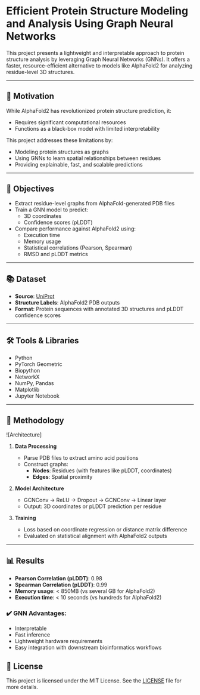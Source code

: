 # Efficient Protein Structure Modeling and Analysis Using Graph Neural Networks

This project presents a lightweight and interpretable approach to protein structure analysis by leveraging Graph Neural Networks (GNNs). It offers a faster, resource-efficient alternative to models like AlphaFold2 for analyzing residue-level 3D structures.

---

## 🚀 Motivation

While AlphaFold2 has revolutionized protein structure prediction, it:
- Requires significant computational resources
- Functions as a black-box model with limited interpretability

This project addresses these limitations by:
- Modeling protein structures as graphs
- Using GNNs to learn spatial relationships between residues
- Providing explainable, fast, and scalable predictions

---

## 🎯 Objectives

- Extract residue-level graphs from AlphaFold-generated PDB files
- Train a GNN model to predict:
  - 3D coordinates
  - Confidence scores (pLDDT)
- Compare performance against AlphaFold2 using:
  - Execution time
  - Memory usage
  - Statistical correlations (Pearson, Spearman)
  - RMSD and pLDDT metrics

---

## 📚 Dataset

- **Source**: [UniProt](https://www.uniprot.org/)
- **Structure Labels**: AlphaFold2 PDB outputs
- **Format**: Protein sequences with annotated 3D structures and pLDDT confidence scores

---

## 🛠️ Tools & Libraries

- Python
- PyTorch Geometric
- Biopython
- NetworkX
- NumPy, Pandas
- Matplotlib
- Jupyter Notebook

---

## 🧪 Methodology
![Architecture]
1. **Data Processing**
   - Parse PDB files to extract amino acid positions
   - Construct graphs:
     - **Nodes**: Residues (with features like pLDDT, coordinates)
     - **Edges**: Spatial proximity

2. **Model Architecture**
   - GCNConv → ReLU → Dropout → GCNConv → Linear layer
   - Output: 3D coordinates or pLDDT prediction per residue

3. **Training**
   - Loss based on coordinate regression or distance matrix difference
   - Evaluated on statistical alignment with AlphaFold2 outputs

---

## 📊 Results

- **Pearson Correlation (pLDDT)**: 0.98
- **Spearman Correlation (pLDDT)**: 0.99
- **Memory usage**: < 850MB (vs several GB for AlphaFold2)
- **Execution time**: < 10 seconds (vs hundreds for AlphaFold2)

### ✔️ GNN Advantages:
- Interpretable
- Fast inference
- Lightweight hardware requirements
- Easy integration with downstream bioinformatics workflows

## 📜 License

This project is licensed under the MIT License. See the [LICENSE](LICENSE) file for more details.




